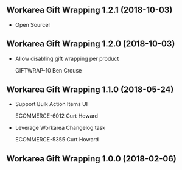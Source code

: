 Workarea Gift Wrapping 1.2.1 (2018-10-03)
--------------------------------------------------------------------------------

*   Open Source!



Workarea Gift Wrapping 1.2.0 (2018-10-03)
--------------------------------------------------------------------------------

*   Allow disabling gift wrapping per product

    GIFTWRAP-10
    Ben Crouse



Workarea Gift Wrapping 1.1.0 (2018-05-24)
--------------------------------------------------------------------------------

*   Support Bulk Action Items UI

    ECOMMERCE-6012
    Curt Howard

*   Leverage Workarea Changelog task

    ECOMMERCE-5355
    Curt Howard



Workarea Gift Wrapping 1.0.0 (2018-02-06)
--------------------------------------------------------------------------------

